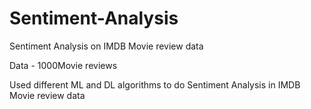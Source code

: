 # Sentiment-Analysis

Sentiment Analysis on IMDB Movie review data

Data - 1000Movie reviews

Used different ML and DL algorithms to do Sentiment Analysis in IMDB Movie review data
